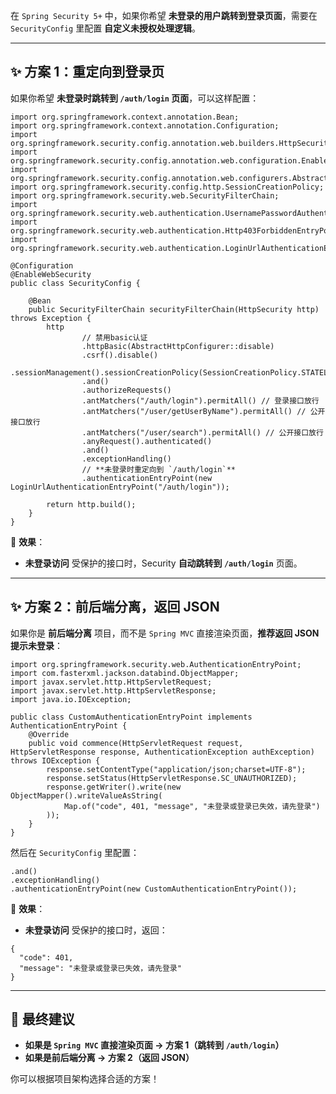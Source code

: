 在 `Spring Security 5+` 中，如果你希望 **未登录的用户跳转到登录页面**，需要在 `SecurityConfig` 里配置 **自定义未授权处理逻辑**。

* * *

## ✨ **方案 1：重定向到登录页**

如果你希望 **未登录时跳转到 `/auth/login` 页面**，可以这样配置：

```
import org.springframework.context.annotation.Bean;
import org.springframework.context.annotation.Configuration;
import org.springframework.security.config.annotation.web.builders.HttpSecurity;
import org.springframework.security.config.annotation.web.configuration.EnableWebSecurity;
import org.springframework.security.config.annotation.web.configurers.AbstractHttpConfigurer;
import org.springframework.security.config.http.SessionCreationPolicy;
import org.springframework.security.web.SecurityFilterChain;
import org.springframework.security.web.authentication.UsernamePasswordAuthenticationFilter;
import org.springframework.security.web.authentication.Http403ForbiddenEntryPoint;
import org.springframework.security.web.authentication.LoginUrlAuthenticationEntryPoint;

@Configuration
@EnableWebSecurity
public class SecurityConfig {

    @Bean
    public SecurityFilterChain securityFilterChain(HttpSecurity http) throws Exception {
        http
                // 禁用basic认证
                .httpBasic(AbstractHttpConfigurer::disable)
                .csrf().disable()
                .sessionManagement().sessionCreationPolicy(SessionCreationPolicy.STATELESS)
                .and()
                .authorizeRequests()
                .antMatchers("/auth/login").permitAll() // 登录接口放行
                .antMatchers("/user/getUserByName").permitAll() // 公开接口放行
                .antMatchers("/user/search").permitAll() // 公开接口放行
                .anyRequest().authenticated()
                .and()
                .exceptionHandling()
                // **未登录时重定向到 `/auth/login`**
                .authenticationEntryPoint(new LoginUrlAuthenticationEntryPoint("/auth/login"));

        return http.build();
    }
}
```

🔹 **效果**：

-   **未登录访问** 受保护的接口时，Security **自动跳转到 `/auth/login`** 页面。

* * *

## ✨ **方案 2：前后端分离，返回 JSON**

如果你是 **前后端分离** 项目，而不是 `Spring MVC` 直接渲染页面，**推荐返回 JSON 提示未登录**：

```
import org.springframework.security.web.AuthenticationEntryPoint;
import com.fasterxml.jackson.databind.ObjectMapper;
import javax.servlet.http.HttpServletRequest;
import javax.servlet.http.HttpServletResponse;
import java.io.IOException;

public class CustomAuthenticationEntryPoint implements AuthenticationEntryPoint {
    @Override
    public void commence(HttpServletRequest request, HttpServletResponse response, AuthenticationException authException) throws IOException {
        response.setContentType("application/json;charset=UTF-8");
        response.setStatus(HttpServletResponse.SC_UNAUTHORIZED);
        response.getWriter().write(new ObjectMapper().writeValueAsString(
            Map.of("code", 401, "message", "未登录或登录已失效，请先登录")
        ));
    }
}
```

然后在 `SecurityConfig` 里配置：

```
.and()
.exceptionHandling()
.authenticationEntryPoint(new CustomAuthenticationEntryPoint());
```

🔹 **效果**：

-   **未登录访问** 受保护的接口时，返回：

```
{
  "code": 401,
  "message": "未登录或登录已失效，请先登录"
}
```

* * *

## 🚀 **最终建议**

-   **如果是 `Spring MVC` 直接渲染页面 → 方案 1（跳转到 `/auth/login`）**
-   **如果是前后端分离 → 方案 2（返回 JSON）**

你可以根据项目架构选择合适的方案！